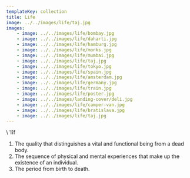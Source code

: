 ```yaml
---
templateKey: collection
title: Life
image: ../../images/life/taj.jpg
images:
    - image: ../../images/life/bombay.jpg
    - image: ../../images/life/daharti.jpg
    - image: ../../images/life/hamburg.jpg
    - image: ../../images/life/monks.jpg
    - image: ../../images/life/mumbai.jpg
    - image: ../../images/life/taj.jpg
    - image: ../../images/life/tokyo.jpg
    - image: ../../images/life/spain.jpg
    - image: ../../images/life/amsterdam.jpg
    - image: ../../images/life/germany.jpg
    - image: ../../images/life/train.jpg
    - image: ../../images/life/poster.jpg
    - image: ../../images/landing-cover/deli.jpg
    - image: ../../images/life/camper-van.jpg
    - image: ../../images/life/bratislava.jpg
    - image: ../../images/life/taj.jpg
---
```

\ ˈlīf

1. The quality that distinguishes a vital and functional being from a dead body.
2. The sequence of physical and mental experiences that make up the existence of an individual.
5. The period from birth to death.